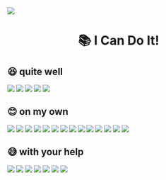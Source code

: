 <!DOCTYPE html>
<html lang="en">

<head>
    <meta charset="UTF-8">
    <meta http-equiv="X-UA-Compatible" content="IE=edge">
    <meta name="viewport" content="width=device-width, initial-scale=1.0">
    <title>Document</title>
</head>

<body>
    <div>
        <img
            src="https://capsule-render.vercel.app/api?type=waving&color=auto&height=200&section=header&text=👨‍💻 Wellcome&fontSize=90" />
        <div align=center>
            <h1>📚 I Can Do It!</h1>
        </div>
        <div>
            <span>
                <h2>😆 quite well</h2>
                <img src="https://img.shields.io/badge/java-00C4CC?style=for-the-badge&logoColor=white">
                <img src="https://img.shields.io/badge/mysql-4479A1?style=for-the-badge&logo=mysql&logoColor=white">
                <img
                    src="https://img.shields.io/badge/springboot-6DB33F?style=for-the-badge&logo=springboot&logoColor=white">
                <img src="https://img.shields.io/badge/jpa-00C4CC?style=for-the-badge&logoColor=white">
                <img src="https://img.shields.io/badge/linux-FCC624?style=for-the-badge&logo=linux&logoColor=black">
            </span>
            <span>
                <h2>😊 on my own</h2>
                <img src="https://img.shields.io/badge/c++-00599C?style=for-the-badge&logo=c%2B%2B&logoColor=white">
                <img src="https://img.shields.io/badge/redis-DC382D?style=for-the-badge&logo=redis&logoColor=white">
                <img src="https://img.shields.io/badge/ec2-232F3E?style=for-the-badge&logo=amazonec2&logoColor=white">
                <img src="https://img.shields.io/badge/s3-1572B6?style=for-the-badge&logo=amazons3&logoColor=white">
                <img src="https://img.shields.io/badge/docker-2496ED?style=for-the-badge&logo=docker&logoColor=white">
                <img src="https://img.shields.io/badge/nginx-009639?style=for-the-badge&logo=nginx&logoColor=white">
                <img src="https://img.shields.io/badge/jira-0052CC?style=for-the-badge&logo=jira&logoColor=white"> <img
                    src="https://img.shields.io/badge/jenkins-D24939?style=for-the-badge&logo=jenkins&logoColor=white">
                <img src="https://img.shields.io/badge/Oauth2-6DB33F?style=for-the-badge&logoColor=white"> <img
                    src="https://img.shields.io/badge/jwt-6DB33F?style=for-the-badge&logoColor=white"> <img
                    src="https://img.shields.io/badge/spring security-6DB33F?style=for-the-badge&logo=spring security&logoColor=white">
                <img src="https://img.shields.io/badge/notion-000000?style=for-the-badge&logo=notion&logoColor=white">
                <img src="https://img.shields.io/badge/git-F05032?style=for-the-badge&logo=git&logoColor=white"> <img
                    src="https://img.shields.io/badge/canva-00C4CC?style=for-the-badge&logo=canva&logoColor=white">
            </span>
            <span>
                <h2>😅 with your help</h2> <img
                    src="https://img.shields.io/badge/c-A8B9CC?style=for-the-badge&logo=c&logoColor=black"> <img
                    src="https://img.shields.io/badge/html5-E34F26?style=for-the-badge&logo=html5&logoColor=white"> <img
                    src="https://img.shields.io/badge/css-1572B6?style=for-the-badge&logo=css3&logoColor=white"> <img
                    src="https://img.shields.io/badge/javascript-F7DF1E?style=for-the-badge&logo=javascript&logoColor=black">
                <img src="https://img.shields.io/badge/vue.js-4FC08D?style=for-the-badge&logo=vue.js&logoColor=white">
                <img src="https://img.shields.io/badge/figma-F24E1E?style=for-the-badge&logo=figma&logoColor=white">
                <img src="https://img.shields.io/badge/mybatis-000000?style=for-the-badge&logoColor=white">
            </span>
        </div>
    </div>
</body>

</html>

